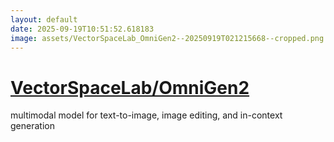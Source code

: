 ```yaml
---
layout: default
date: 2025-09-19T10:51:52.618183
image: assets/VectorSpaceLab_OmniGen2--20250919T021215668--cropped.png
---
```


# [VectorSpaceLab/OmniGen2](https://github.com/VectorSpaceLab/OmniGen2)

multimodal model for text-to-image, image editing, and in-context generation
